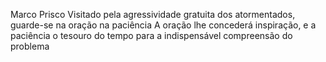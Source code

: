 Marco Prisco
Visitado pela agressividade gratuita dos atormentados, guarde-se na oração na paciência A oração lhe concederá inspiração, e a paciência o tesouro do tempo para a indispensável compreensão do problema
